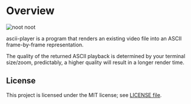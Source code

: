 # Overview

![noot noot](https://cdn.void-ux.com/file/the-void/screenshots/WindowsTerminal_dT4Vy4Tjjp.png)

ascii-player is a program that renders an existing video file into an ASCII frame-by-frame representation.

The quality of the returned ASCII playback is determined by your terminal size/zoom, predictably, a higher quality will result in a longer render time.

## License

This project is licensed under the MIT license; see [LICENSE file](https://github.com/Void-ux/ascii_player/LICENSE).
